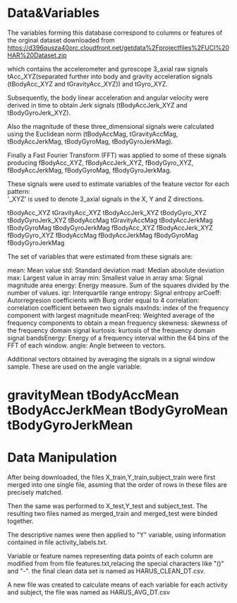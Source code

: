 Data&Variables 
=================

The variables forming this database correspond to columns or features of the orginal dataset downloaded from https://d396qusza40orc.cloudfront.net/getdata%2Fprojectfiles%2FUCI%20HAR%20Dataset.zip

which contains the accelerometer and gyroscope 3_axial raw signals tAcc_XYZ(separated further into body and gravity acceleration signals (tBodyAcc_XYZ and tGravityAcc_XYZ)) and tGyro_XYZ. 

Subsequently, the body linear acceleration and angular velocity were derived in time to obtain Jerk signals (tBodyAccJerk_XYZ and tBodyGyroJerk_XYZ). 

Also the magnitude of these three_dimensional signals were calculated using the Euclidean norm (tBodyAccMag, tGravityAccMag, tBodyAccJerkMag, tBodyGyroMag, tBodyGyroJerkMag). 

Finally a Fast Fourier Transform (FFT) was applied to some of these signals producing fBodyAcc_XYZ, fBodyAccJerk_XYZ, fBodyGyro_XYZ, fBodyAccJerkMag, fBodyGyroMag, fBodyGyroJerkMag. 

These signals were used to estimate variables of the feature vector for each pattern:  
'_XYZ' is used to denote 3_axial signals in the X, Y and Z directions.

tBodyAcc_XYZ
tGravityAcc_XYZ
tBodyAccJerk_XYZ
tBodyGyro_XYZ
tBodyGyroJerk_XYZ
tBodyAccMag
tGravityAccMag
tBodyAccJerkMag
tBodyGyroMag
tBodyGyroJerkMag
fBodyAcc_XYZ
fBodyAccJerk_XYZ
fBodyGyro_XYZ
fBodyAccMag
fBodyAccJerkMag
fBodyGyroMag
fBodyGyroJerkMag

The set of variables that were estimated from these signals are: 

mean: Mean value
std: Standard deviation
mad: Median absolute deviation 
max: Largest value in array
min: Smallest value in array
sma: Signal magnitude area
energy: Energy measure. Sum of the squares divided by the number of values. 
iqr: Interquartile range 
entropy: Signal entropy
arCoeff: Autorregresion coefficients with Burg order equal to 4
correlation: correlation coefficient between two signals
maxInds: index of the frequency component with largest magnitude
meanFreq: Weighted average of the frequency components to obtain a mean frequency
skewness: skewness of the frequency domain signal 
kurtosis: kurtosis of the frequency domain signal 
bandsEnergy: Energy of a frequency interval within the 64 bins of the FFT of each window.
angle: Angle between to vectors.

Additional vectors obtained by averaging the signals in a signal window sample. These are used on the angle variable:

gravityMean
tBodyAccMean
tBodyAccJerkMean
tBodyGyroMean
tBodyGyroJerkMean 
=================

Data Manipulation
=================
After being downloaded, the files X_train,Y_train,subject_train were first merged into one single file,  assming that the order of rows in these files are precisely matched.

Then the same was performed to X_test,Y_test and subject_test. The resulting two files named as merged_train and merged_test were binded together.

The descriptive names were then applied to "Y" variable, using information contained in file activity_labels.txt. 

Variable or feature names representing data points of each column are modified from from file features.txt,relacing the special characters like "()" and "-". the final clean data set is named as HARUS_CLEAN_DT.csv.

A new file was created to calculate means of each variable for each activity and subject, the file was named as HARUS_AVG_DT.csv
